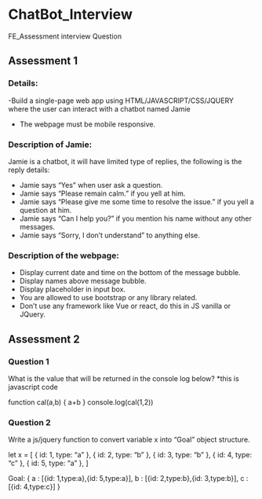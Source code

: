 # ChatBot_Interview
FE_Assessment interview Question

## Assessment 1
### Details:
-Build a single-page web app using HTML/JAVASCRIPT/CSS/JQUERY where the user can interact with a chatbot named Jamie
- The webpage must be mobile responsive.

### Description of Jamie:
Jamie is a chatbot, it will have limited type of replies, the following is the reply details:
- Jamie says “Yes” when user ask a question.
- Jamie says “Please remain calm.” if you yell at him.
- Jamie says “Please give me some time to resolve the issue.” if you yell a question at him.
- Jamie says “Can I help you?” if you mention his name without any other messages.
- Jamie says “Sorry, I don’t understand” to anything else.

### Description of the webpage:
- Display current date and time on the bottom of the message bubble.
- Display names above message bubble.
- Display placeholder in input box.
- You are allowed to use bootstrap or any library related.
- Don’t use any framework like Vue or react, do this in JS vanilla or JQuery.

## Assessment 2

### Question 1
What is the value that will be returned in the console log below? *this is javascript code

function cal(a,b) {
  a+b
}
console.log(cal(1,2))


### Question 2
Write a js/jquery function to convert variable x into “Goal” object structure.

let x = [
	{
		id: 1,
		type: “a”
	},
	{
		id: 2,
		type: “b”
	},
	{
		id: 3,
		type: “b”
	},
	{
		id: 4,
		type: “c”
	},
	{
		id: 5,
		type: “a”
	},
] 


Goal: {
	a : [{id: 1,type:a},{id: 5,type:a}],
	b : [{id: 2,type:b},{id: 3,type:b}],
	c : [{id: 4,type:c}]
}



